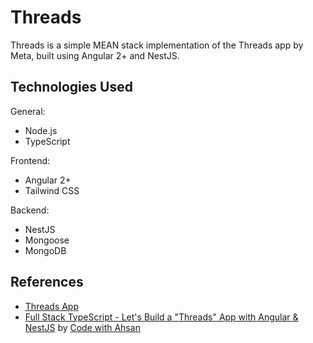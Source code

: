 # Threads

Threads is a simple MEAN stack implementation of the Threads app by Meta, built using Angular 2+ and NestJS.

## Technologies Used

General:

- Node.js
- TypeScript

Frontend:

- Angular 2+
- Tailwind CSS

Backend:

- NestJS
- Mongoose
- MongoDB

## References

- [Threads App](https://www.threads.net/)
- [Full Stack TypeScript - Let's Build a "Threads" App with Angular & NestJS](https://www.youtube.com/watch?v=cAj6gzAMNfA) by [Code with Ahsan](https://www.youtube.com/@CodewithAhsan)
